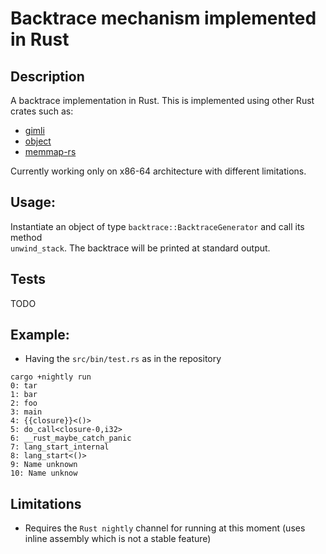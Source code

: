 
# Backtrace mechanism implemented in Rust

## Description
A backtrace implementation in Rust. This is implemented using other Rust crates such as: 
- [gimli](https://github.com/gimli-rs/gimli)
- [object](https://github.com/gimli-rs/object)
- [memmap-rs](https://github.com/danburkert/memmap-rs)

Currently working only on x86-64 architecture with different limitations.

## Usage:
Instantiate an object of type <code>backtrace::BacktraceGenerator</code> and call its method <code> unwind_stack</code>. The backtrace will be printed at standard output. 

## Tests
TODO

## Example:
- Having the <code>src/bin/test.rs</code> as in the repository
<pre><code>cargo +nightly run
0: tar
1: bar
2: foo
3: main
4: {{closure}}&lt()&gt
5: do_call&ltclosure-0,i32&gt
6: __rust_maybe_catch_panic
7: lang_start_internal
8: lang_start&lt()&gt
9: Name unknown
10: Name unknow
</code></pre>

## Limitations
* Requires the <code>Rust nightly</code> channel for running at this moment (uses inline assembly which is not a stable feature)
